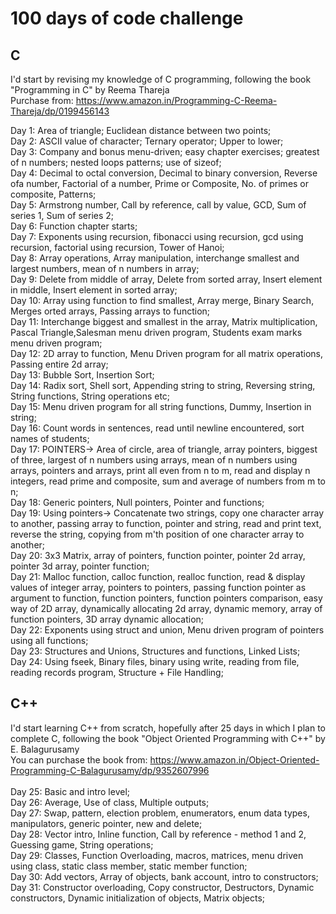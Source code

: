 # 100 days of code challenge
## C

I'd start by revising my knowledge of C programming, following the book "Programming in C" by Reema Thareja </br> 
Purchase from: https://www.amazon.in/Programming-C-Reema-Thareja/dp/0199456143 </br>

Day 1: Area of triangle; Euclidean distance between two points; </br>
Day 2: ASCII value of character; Ternary operator; Upper to lower; </br>
Day 3: Company and bonus menu-driven; easy chapter exercises; greatest of n numbers; nested loops patterns; use of sizeof; </br>
Day 4: Decimal to octal conversion, Decimal to binary conversion, Reverse ofa number, Factorial of a number, Prime or Composite, No. of primes or composite, Patterns; </br>
Day 5: Armstrong number, Call by reference, call by value, GCD, Sum of series 1, Sum of series 2; </br> 
Day 6: Function chapter starts; </br>
Day 7: Exponents using recursion, fibonacci using recursion, gcd using recursion, factorial using recursion, Tower of Hanoi; </br>
Day 8: Array operations, Array manipulation, interchange smallest and largest numbers, mean of n numbers in array; </br>
Day 9: Delete from middle of array, Delete from sorted array, Insert element in middle, Insert element in sorted array; </br>
Day 10: Array using function to find smallest, Array merge, Binary Search, Merges orted arrays, Passing arrays to function; </br>
Day 11: Interchange biggest and smallest in the array, Matrix multiplication, Pascal Triangle,Salesman menu driven program, Students exam marks menu driven program; </br>
Day 12: 2D array to function, Menu Driven program for all matrix operations, Passing entire 2d array; </br>
Day 13: Bubble Sort, Insertion Sort; </br>
Day 14: Radix sort, Shell sort, Appending string to string, Reversing string, String functions, String operations etc; </br>
Day 15: Menu driven program for all string functions, Dummy, Insertion in string; </br>
Day 16: Count words in sentences, read until newline encountered, sort names of students;</br>
Day 17: POINTERS-> Area of circle, area of triangle, array pointers, biggest of three, largest of n numbers using arrays, mean of n numbers using arrays, pointers and arrays, print all even from n to m, read and display n integers, read prime and composite, sum and average of numbers from m to n;</br>
Day 18: Generic pointers, Null pointers, Pointer and functions; </br>
Day 19: Using pointers-> Concatenate two strings, copy one character array to another, passing array to function, pointer and string, read and print text, reverse the string, copying from m'th position of one character array to another; </br>
Day 20: 3x3 Matrix, array of pointers, function pointer, pointer 2d array, pointer 3d array, pointer function; </br>
Day 21: Malloc function, calloc function, realloc function, read & display values of integer array, pointers to pointers, passing function pointer as argument to function, function pointers, function pointers comparison, easy way of 2D array, dynamically allocating 2d array, dynamic memory, array of function pointers, 3D array dynamic allocation; </br>
Day 22: Exponents using struct and union, Menu driven program of pointers using all functions; </br>
Day 23: Structures and Unions, Structures and functions, Linked Lists; </br>
Day 24: Using fseek, Binary files, binary using write, reading from file, reading records program, Structure + File Handling; </br>

## C++

I'd start learning C++ from scratch, hopefully after 25 days in which I plan to complete C, following the book "Object Oriented Programming with C++" by E. Balagurusamy </br>
You can purchase the book from: https://www.amazon.in/Object-Oriented-Programming-C-Balagurusamy/dp/9352607996 </br>
</br>
Day 25: Basic and intro level; </br> 
Day 26: Average, Use of class, Multiple outputs; </br>
Day 27: Swap, pattern, election problem, enumerators, enum data types, manipulators, generic pointer, new and delete; </br>
Day 28: Vector intro, Inline function, Call by reference - method 1 and 2, Guessing game, String operations;</br>
Day 29: Classes, Function Overloading, macros, matrices, menu driven using class, static class member, static member function;<br>
Day 30: Add vectors, Array of objects, bank account, intro to constructors; <br>
Day 31: Constructor overloading, Copy constructor, Destructors, Dynamic constructors, Dynamic initialization of objects, Matrix objects; <br>
